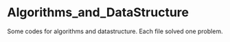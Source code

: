 Algorithms_and_DataStructure
============================

Some codes for algorithms and datastructure.
Each file solved one problem.
